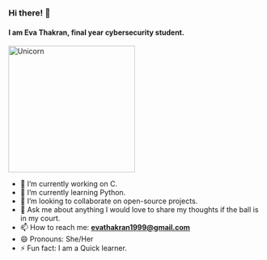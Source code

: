 ### Hi there! 👋

#### I am Eva Thakran, final year cybersecurity student.

<img align="center" width=250px alt="Unicorn" src="https://media.giphy.com/media/3ohs4BSacFKI7A717y/giphy.gif" />

- 🔭 I’m currently working on C.
- 🌱 I’m currently learning Python.
- 👯 I’m looking to collaborate on open-source projects.
- 💬 Ask me about anything I would love to share my thoughts if the ball is in my court.
- 📫 How to reach me: **evathakran1999@gmail.com**
- 😄 Pronouns: She/Her
- ⚡ Fun fact: I am a Quick learner.

